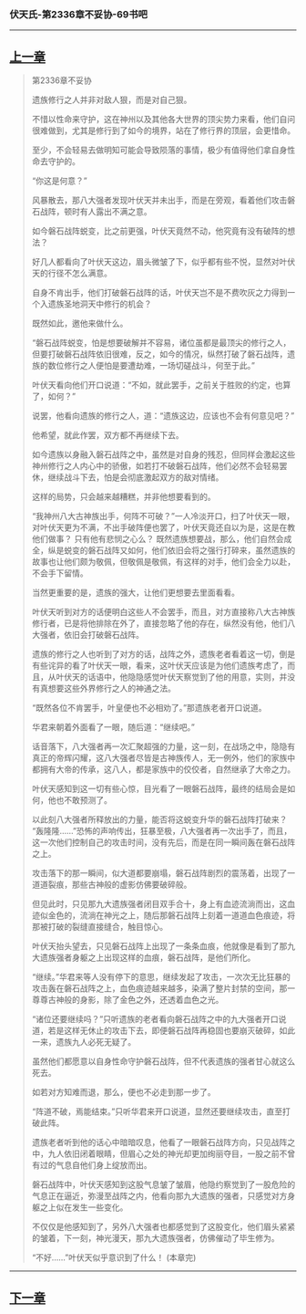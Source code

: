 ### 伏天氏-第2336章不妥协-69书吧

--------
[上一章](./74b22d502bc60f0c6b17723712ce1edf.md)
--------


>
>
>
>第2336章不妥协
>
>遗族修行之人并非对敌人狠，而是对自己狠。
>
>不惜以性命来守护，这在神州以及其他各大世界的顶尖势力来看，他们自问很难做到，尤其是修行到了如今的境界，站在了修行界的顶层，会更惜命。
>
>至少，不会轻易去做明知可能会导致陨落的事情，极少有值得他们拿自身性命去守护的。
>
>“你这是何意？”
>
>风暴散去，那八大强者发现叶伏天并未出手，而是在旁观，看着他们攻击磐石战阵，顿时有人露出不满之意。
>
>如今磐石战阵蜕变，比之前更强，叶伏天竟然不动，他究竟有没有破阵的想法？
>
>好几人都看向了叶伏天这边，眉头微皱了下，似乎都有些不悦，显然对叶伏天的行径不怎么满意。
>
>自身不肯出手，他们打破磐石战阵的话，叶伏天岂不是不费吹灰之力得到一个入遗族圣地洞天中修行的机会？
>
>既然如此，邀他来做什么。
>
>“磐石战阵蜕变，怕是想要破解并不容易，诸位虽都是最顶尖的修行之人，但要打破磐石战阵依旧很难，反之，如今的情况，纵然打破了磐石战阵，遗族的数位修行之人便怕是要遭劫难，一场切磋战斗，何至于此。”
>
>叶伏天看向他们开口说道：“不如，就此罢手，之前关于胜败的约定，也算了，如何？”
>
>说罢，他看向遗族的修行之人，道：“遗族这边，应该也不会有何意见吧？”
>
>他希望，就此作罢，双方都不再继续下去。
>
>如今遗族以身融入磐石战阵之中，虽然是对自身的残忍，但同样会激起这些神州修行之人内心中的骄傲，如若打不破磐石战阵，他们必然不会轻易罢休，继续战斗下去，怕是会彻底激起双方的敌对情绪。
>
>这样的局势，只会越来越糟糕，并非他想要看到的。
>
>“我神州八大古神族出手，何阵不可破？”一人冷淡开口，扫了叶伏天一眼，对叶伏天更为不满，不出手破阵便也罢了，叶伏天竟还自以为是，这是在教他们做事？
>只有他有悲悯之心么？
>既然遗族想要战，那么，他们自然会成全，纵是蜕变的磐石战阵又如何，他们依旧会将之强行打碎来，虽然遗族的故事也让他们颇为敬佩，但敬佩是敬佩，有这样的对手，他们会全力以赴，不会手下留情。
>
>当然更重要的是，遗族的强大，让他们更想要去里面看看。
>
>叶伏天听到对方的话便明白这些人不会罢手，而且，对方直接称八大古神族修行者，已是将他排除在外了，直接忽略了他的存在，纵然没有他，他们八大强者，依旧会打破磐石战阵。
>
>遗族的修行之人也听到了对方的话，战阵之外，遗族老者看着这一切，倒是有些诧异的看了叶伏天一眼，看来，这叶伏天应该是为他们遗族考虑了，而且，从叶伏天的话语中，他隐隐感觉叶伏天察觉到了他的用意，实则，并没有真想要这些外界修行之人的神通之法。
>
>“既然各位不肯罢手，叶皇便也不必相劝了。”那遗族老者开口说道。
>
>华君来朝着外面看了一眼，随后道：“继续吧。”
>
>话音落下，八大强者再一次汇聚超强的力量，这一刻，在战场之中，隐隐有真正的帝辉闪耀，这八大强者尽皆是古神族传人，无一例外，他们的家族中都拥有大帝的传承，这八人，都是家族中的佼佼者，自然继承了大帝之力。
>
>叶伏天感知到这一切有些心惊，目光看了一眼磐石战阵，最终的结局会是如何，他也不敢预测了。
>
>以此刻八大强者所释放出的力量，能否将这蜕变升华的磐石战阵打破来？
>“轰隆隆……”恐怖的声响传出，狂暴至极，八大强者再一次出手了，而且，这一次他们控制自己的攻击时间，没有先后，而是在同一瞬间轰在磐石战阵之上。
>
>攻击落下的那一瞬间，似大道都要崩塌，磐石战阵剧烈的震荡着，出现了一道道裂痕，那些古神般的虚影仿佛要破碎般。
>
>但见此时，只见那九大遗族强者闭目双手合十，身上有血迹流淌而出，这血迹似金色的，流淌在神光之上，随后那磐石战阵上刻着一道道血色痕迹，将那被打破的裂缝直接缝合，触目惊心。
>
>叶伏天抬头望去，只见磐石战阵上出现了一条条血痕，他就像是看到了那九大遗族强者身躯之上出现这样的血痕，磐石战阵，是他们所化。
>
>“继续。”华君来等人没有停下的意思，继续发起了攻击，一次次无比狂暴的攻击轰在磐石战阵之上，血色痕迹越来越多，染满了整片封禁的空间，那一尊尊古神般的身影，除了金色之外，还透着血色之光。
>
>“诸位还要继续吗？”只听遗族的老者看向磐石战阵之中的九大强者开口说道，若是这样无休止的攻击下去，即便磐石战阵再稳固也要崩灭破碎，如此一来，遗族九人必死无疑了。
>
>虽然他们都愿意以自身性命守护磐石战阵，但不代表遗族的强者甘心就这么死去。
>
>如若对方知难而退，那么，便也不必走到那一步了。
>
>“阵道不破，焉能结束。”只听华君来开口说道，显然还要继续攻击，直至打破此阵。
>
>遗族老者听到他的话心中暗暗叹息，他看了一眼磐石战阵方向，只见战阵之中，九人依旧闭着眼睛，但眉心之处的神光却更加绚丽夺目，一股之前不曾有过的气息自他们身上绽放而出。
>
>磐石战阵中，叶伏天感知到这股气息皱了皱眉，他隐约察觉到了一股危险的气息正在逼近，弥漫至战阵之内，他看向那九大遗族的强者，只感觉对方身躯之上似在发生一些变化。
>
>不仅仅是他感知到了，另外八大强者也都感觉到了这股变化，他们眉头紧紧的皱着，下一刻，神光漫天，那九大遗族强者，仿佛催动了毕生修为。
>
>“不好……”叶伏天似乎意识到了什么！
>(本章完)
>
>

--------
[下一章](./bc54ad8b481ad914e835a9c35d73b3af.md)
--------
